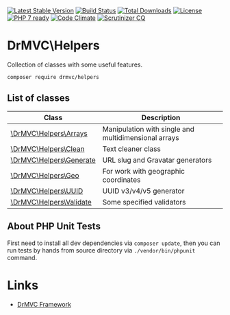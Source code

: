 [![Latest Stable Version](https://poser.pugx.org/drmvc/helpers/v/stable)](https://packagist.org/packages/drmvc/helpers)
[![Build Status](https://travis-ci.org/drmvc/helpers.svg?branch=master)](https://travis-ci.org/drmvc/helpers)
[![Total Downloads](https://poser.pugx.org/drmvc/helpers/downloads)](https://packagist.org/packages/drmvc/helpers)
[![License](https://poser.pugx.org/drmvc/helpers/license)](https://packagist.org/packages/drmvc/helpers)
[![PHP 7 ready](https://php7ready.timesplinter.ch/drmvc/helpers/master/badge.svg)](https://travis-ci.org/drmvc/helpers)
[![Code Climate](https://codeclimate.com/github/drmvc/helpers/badges/gpa.svg)](https://codeclimate.com/github/drmvc/helpers)
[![Scrutinizer CQ](https://scrutinizer-ci.com/g/drmvc/helpers/badges/quality-score.png?b=master)](https://scrutinizer-ci.com/g/drmvc/helpers/)

# DrMVC\Helpers

Collection of classes with some useful features.

    composer require drmvc/helpers

## List of classes

| Class                                              | Description |
|----------------------------------------------------|-------------|
| [\DrMVC\Helpers\Arrays](docs/README.Arrays.md)     | Manipulation with single and multidimensional arrays |
| [\DrMVC\Helpers\Clean](docs/README.Clean.md)       | Text cleaner class |
| [\DrMVC\Helpers\Generate](docs/README.Generate.md) | URL slug and Gravatar generators |
| [\DrMVC\Helpers\Geo](docs/README.Geo.md)           | For work with geographic coordinates |
| [\DrMVC\Helpers\UUID](docs/README.UUID.md)         | UUID v3/v4/v5 generator |
| [\DrMVC\Helpers\Validate](docs/README.Validate.md) | Some specified validators |

## About PHP Unit Tests

First need to install all dev dependencies via `composer update`, then
you can run tests by hands from source directory via `./vendor/bin/phpunit` command.

# Links

* [DrMVC Framework](https://drmvc.com)
